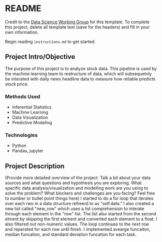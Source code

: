 # README

Credit to the [Data Science Working Group](http://datascience.codeforsanfrancisco.org) for this template. To complete this project, delete all template text (save for the headers) and fill in your own information.

Begin reading `instructions.md` to get started.

## Project Intro/Objective
The purpose of this project is to analyze stock data. This pipeline is used by the machine learning team to restructure of data, which will subsequetnly be interated with daily news headline data to measure how reliable predicts stock price. 


### Methods Used
* Inferential Statistics
* Machine Learning
* Data Visualization
* Predictive Modeling


### Technologies
* Python
* Pandas, jupyter


## Project Description
(Provide more detailed overview of the project.  Talk a bit about your data sources and what questions and hypothesis you are exploring. What specific data analysis/visualization and modelling work are you using to solve the problem? What blockers and challenges are you facing?  Feel free to number or bullet point things here)
I started to do a for loop that iterates over each rwo in a data structure refreerd to as "self.data." I also created a new list called "new_row" which uses a list comprehension to interate through each element in the "row" list. The list also started from the second elment by skipping the first element and converted each element to a float. I also filtered out non-numeric values. The loop continues to the next row and reperated for each row until finish. 
I implemented avearge funcaiton, median funcation, and standard deviation funcation for each task. 
